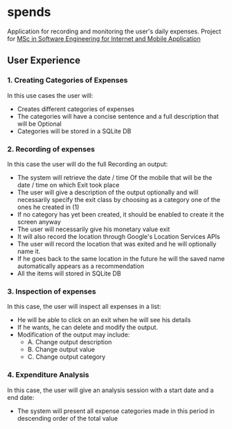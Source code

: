 # spends

Application for recording and monitoring the user's daily expenses.
Project for [MSc in Software Engineering for Internet and Mobile Application](http://msc.cs.teilar.gr/info/)

## User Experience

### 1. Creating Categories of Expenses
In this use cases the user will:
  * Creates different categories of expenses
  * The categories will have a concise sentence and a full description that will be
Optional
  * Categories will be stored in a SQLite DB

### 2. Recording of expenses
In this case the user will do the full
Recording an output:
  * The system will retrieve the date / time Of the mobile that will be the date / time on which Exit took place
  * The user will give a description of the output optionally and will necessarily specify the exit class by choosing as a category one of the ones he created in (1)
  * If no category has yet been created, it should be enabled to create it the screen anyway
  * The user will necessarily give his monetary value exit
  * It will also record the location through Google's Location Services APIs
  * The user will record the location that was exited and he will optionally name it. 
  * If he goes back to the same location in the future he will the saved name automatically appears as a recommendation
  * All the items will stored in SQLite DB

### 3. Inspection of expenses
In this case, the user will inspect all expenses in a list:
  * He will be able to click on an exit when he will see his details
  * If he wants, he can delete and modify the output.
  * Modification of the output may include:
    * A. Change output description
    * B. Change output value
    * C. Change output category
    
### 4. Expenditure Analysis
In this case, the user will give an analysis session with a start date and a end date:
  * The system will present all expense categories made in this period in descending order of the total value

